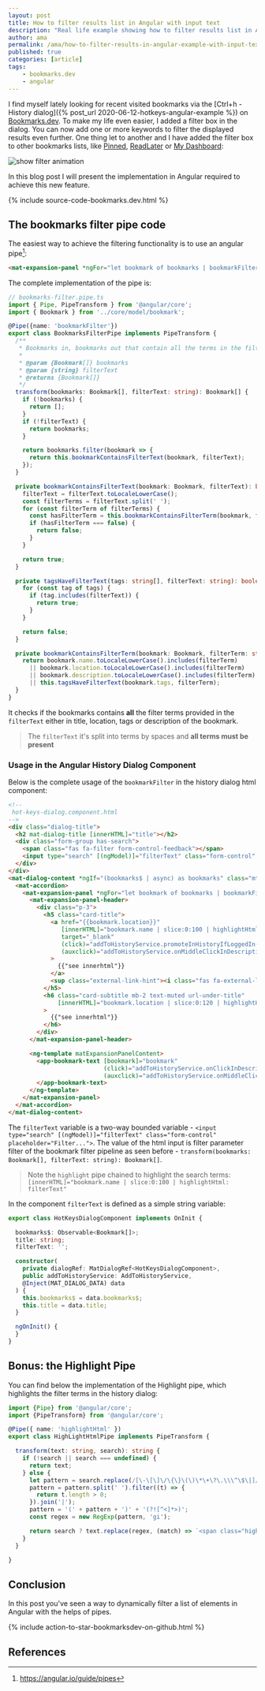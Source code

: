 ```yaml
---
layout: post
title: How to filter results list in Angular with input text
description: "Real life example showing how to filter results list in Angular and its implementation with Angular pipes."
author: ama
permalink: /ama/how-to-filter-results-in-angular-example-with-input-text
published: true
categories: [article]
tags:
    - bookmarks.dev
    - angular
---
```


I find myself lately looking for recent visited bookmarks via the [Ctrl+h - History dialog]({% post_url 2020-06-12-hotkeys-angular-example %})
on [Bookmarks.dev](https://www.bookmarks.dev). To make my life even easier, I added a filter box in the dialog.
 You can now add one or more keywords to filter the <span class="highlight-yellow">displayed results</span> even further.
  One thing let to another and I have added the filter box to other bookmarks lists, like [Pinned](https://www.bookmarks.dev/?tab=history),
  [ReadLater](https://www.bookmarks.dev/?tab=read-later) or [My Dashboard](https://www.bookmarks.dev/dashboard):

![show filter animation](https://i.ibb.co/sjsZ5NL/show-filter-possibilities-800x500-from-ezgif.gif)

In this blog post I will present the implementation in Angular required to achieve this new feature.

{% include source-code-bookmarks.dev.html %}

<!--more-->

## The bookmarks filter pipe code
The easiest way to achieve the filtering functionality is to use an angular pipe[^1]:

```html
<mat-expansion-panel *ngFor="let bookmark of bookmarks | bookmarkFilter: filterText">
```

[^1]: <https://angular.io/guide/pipes>

The complete implementation of the pipe is:

```typescript
// bookmarks-filter.pipe.ts
import { Pipe, PipeTransform } from '@angular/core';
import { Bookmark } from '../core/model/bookmark';

@Pipe({name: 'bookmarkFilter'})
export class BookmarksFilterPipe implements PipeTransform {
  /**
   * Bookmarks in, bookmarks out that contain all the terms in the filterText
   *
   * @param {Bookmark[]} bookmarks
   * @param {string} filterText
   * @returns {Bookmark[]}
   */
  transform(bookmarks: Bookmark[], filterText: string): Bookmark[] {
    if (!bookmarks) {
      return [];
    }
    if (!filterText) {
      return bookmarks;
    }

    return bookmarks.filter(bookmark => {
      return this.bookmarkContainsFilterText(bookmark, filterText);
    });
  }

  private bookmarkContainsFilterText(bookmark: Bookmark, filterText): boolean {
    filterText = filterText.toLocaleLowerCase();
    const filterTerms = filterText.split(' ');
    for (const filterTerm of filterTerms) {
      const hasFilterTerm = this.bookmarkContainsFilterTerm(bookmark, filterTerm);
      if (hasFilterTerm === false) {
        return false;
      }
    }

    return true;
  }

  private tagsHaveFilterText(tags: string[], filterText: string): boolean {
    for (const tag of tags) {
      if (tag.includes(filterText)) {
        return true;
      }
    }

    return false;
  }

  private bookmarkContainsFilterTerm(bookmark: Bookmark, filterTerm: string) {
    return bookmark.name.toLocaleLowerCase().includes(filterTerm)
      || bookmark.location.toLocaleLowerCase().includes(filterTerm)
      || bookmark.description.toLocaleLowerCase().includes(filterTerm)
      || this.tagsHaveFilterText(bookmark.tags, filterTerm);
  }
}
```

It checks if the bookmarks contains **all** the filter terms provided in the `filterText` either in title, location, tags or description
of the bookmark.

> The `filterText` it's split into terms by spaces and **all terms must be present**

### Usage in the Angular History Dialog Component
Below is the complete usage of the `bookmarkFilter` in the history dialog html component:

```html
<!--
 hot-keys-dialog.component.html
-->
<div class="dialog-title">
  <h2 mat-dialog-title [innerHTML]="title"></h2>
  <div class="form-group has-search">
    <span class="fas fa-filter form-control-feedback"></span>
    <input type="search" [(ngModel)]="filterText" class="form-control" placeholder="Filter...">
  </div>
</div>
<mat-dialog-content *ngIf="(bookmarks$ | async) as bookmarks" class="mt-2 pt-1 pb-1">
  <mat-accordion>
    <mat-expansion-panel *ngFor="let bookmark of bookmarks | bookmarkFilter: filterText">
      <mat-expansion-panel-header>
        <div class="p-3">
          <h5 class="card-title">
            <a href="{{bookmark.location}}"
               [innerHTML]="bookmark.name | slice:0:100 | highlightHtml: filterText"
               target="_blank"
               (click)="addToHistoryService.promoteInHistoryIfLoggedIn(true, bookmark)"
               (auxclick)="addToHistoryService.onMiddleClickInDescription(true, $event, bookmark)"
            >
              {{"see innerhtml"}}
            </a>
            <sup class="external-link-hint"><i class="fas fa-external-link-alt"></i></sup>
          </h5>
          <h6 class="card-subtitle mb-2 text-muted url-under-title"
              [innerHTML]="bookmark.location | slice:0:120 | highlightHtml: filterText"
          >
            {{"see innerhtml"}}
          </h6>
        </div>
      </mat-expansion-panel-header>

      <ng-template matExpansionPanelContent>
        <app-bookmark-text [bookmark]="bookmark"
                           (click)="addToHistoryService.onClickInDescription(true, $event, bookmark)"
                           (auxclick)="addToHistoryService.onMiddleClickInDescription(true, $event, bookmark)">
        </app-bookmark-text>
      </ng-template>
    </mat-expansion-panel>
  </mat-accordion>
</mat-dialog-content>
```

The `filterText` variable is a two-way bounded variable - `<input type="search" [(ngModel)]="filterText" class="form-control" placeholder="Filter...">`.
The value of the html input is filter parameter filter of the bookmark filter pipeline as seen
before - `transform(bookmarks: Bookmark[], filterText: string): Bookmark[]`.

> Note the `highlight` pipe chained to highlight the search terms: `[innerHTML]="bookmark.name | slice:0:100 | highlightHtml: filterText"`

In the component `filterText` is defined as a simple string variable:

```typescript
export class HotKeysDialogComponent implements OnInit {

  bookmarks$: Observable<Bookmark[]>;
  title: string;
  filterText: '';

  constructor(
    private dialogRef: MatDialogRef<HotKeysDialogComponent>,
    public addToHistoryService: AddToHistoryService,
    @Inject(MAT_DIALOG_DATA) data
  ) {
    this.bookmarks$ = data.bookmarks$;
    this.title = data.title;
  }

  ngOnInit() {
  }
}
```

## Bonus: the Highlight Pipe
You can find below the implementation of the Highlight pipe, which highlights the filter terms in the history dialog:
```typescript
import {Pipe} from '@angular/core';
import {PipeTransform} from '@angular/core';

@Pipe({ name: 'highlightHtml' })
export class HighLightHtmlPipe implements PipeTransform {

  transform(text: string, search): string {
    if (!search || search === undefined) {
      return text;
    } else {
      let pattern = search.replace(/[\-\[\]\/\{\}\(\)\*\+\?\.\\\^\$\|]/g, '\\$&');
      pattern = pattern.split(' ').filter((t) => {
        return t.length > 0;
      }).join('|');
      pattern = '(' + pattern + ')' + '(?![^<]*>)';
      const regex = new RegExp(pattern, 'gi');

      return search ? text.replace(regex, (match) => `<span class="highlight">${match}</span>`) : text;
    }
  }

}
```

## Conclusion
In this post you've seen a way to dynamically filter a list of elements in Angular with the helps of pipes.

{% include action-to-star-bookmarksdev-on-github.html %}

## References


